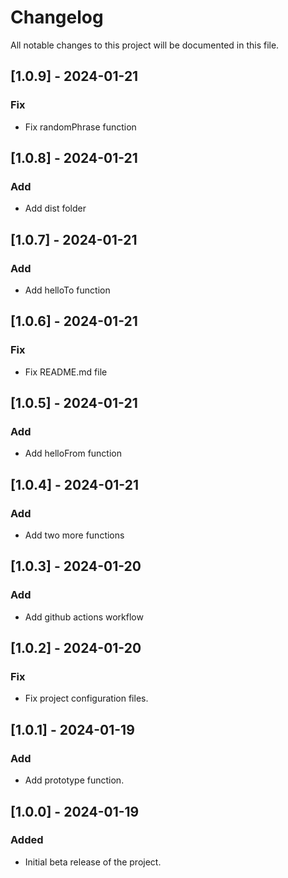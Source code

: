 # Changelog

All notable changes to this project will be documented in this file.

## [1.0.9] - 2024-01-21

### Fix

- Fix randomPhrase function

## [1.0.8] - 2024-01-21

### Add

- Add dist folder

## [1.0.7] - 2024-01-21

### Add

- Add helloTo function

## [1.0.6] - 2024-01-21

### Fix

- Fix README.md file

## [1.0.5] - 2024-01-21

### Add

- Add helloFrom function

## [1.0.4] - 2024-01-21

### Add

- Add two more functions

## [1.0.3] - 2024-01-20

### Add

- Add github actions workflow

## [1.0.2] - 2024-01-20

### Fix

- Fix project configuration files.

## [1.0.1] - 2024-01-19

### Add

- Add prototype function.

## [1.0.0] - 2024-01-19

### Added

- Initial beta release of the project.
